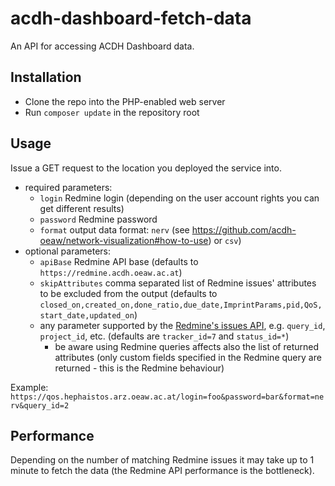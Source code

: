 # acdh-dashboard-fetch-data

An API for accessing ACDH Dashboard data.

## Installation

* Clone the repo into the PHP-enabled web server
* Run `composer update` in the repository root

## Usage

Issue a GET request to the location you deployed the service into.

* required parameters:
    * `login` Redmine login (depending on the user account rights you can get different results)
    * `password` Redmine password
    * `format` output data format: `nerv` (see https://github.com/acdh-oeaw/network-visualization#how-to-use) or `csv`)
* optional parameters:
    * `apiBase` Redmine API base (defaults to `https://redmine.acdh.oeaw.ac.at`)
    * `skipAttributes` comma separated list of Redmine issues' attributes to be excluded from the output (defaults to `closed_on,created_on,done_ratio,due_date,ImprintParams,pid,QoS,start_date,updated_on`)
    * any parameter supported by the [Redmine's issues API](https://www.redmine.org/projects/redmine/wiki/Rest_Issues), e.g. `query_id`, `project_id`, etc. (defaults are `tracker_id=7` and `status_id=*`)
        * be aware using Redmine queries affects also the list of returned attributes (only custom fields specified in the Redmine query are returned - this is the Redmine behaviour)

Example: `https://qos.hephaistos.arz.oeaw.ac.at/login=foo&password=bar&format=nerv&query_id=2`

## Performance

Depending on the number of matching Redmine issues it may take up to 1 minute to fetch the data (the Redmine API performance is the bottleneck).

